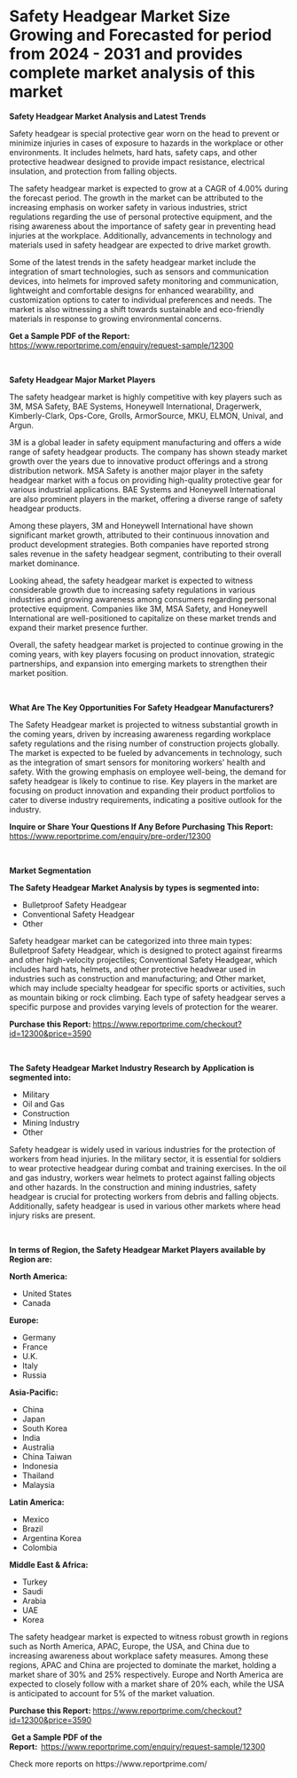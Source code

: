 <p><h1>Safety Headgear Market Size Growing and Forecasted for period from 2024 - 2031 and provides complete market analysis of this market</h1></p><p><strong>Safety Headgear Market Analysis and Latest Trends</strong></p>
<p><p>Safety headgear is special protective gear worn on the head to prevent or minimize injuries in cases of exposure to hazards in the workplace or other environments. It includes helmets, hard hats, safety caps, and other protective headwear designed to provide impact resistance, electrical insulation, and protection from falling objects.</p><p>The safety headgear market is expected to grow at a CAGR of 4.00% during the forecast period. The growth in the market can be attributed to the increasing emphasis on worker safety in various industries, strict regulations regarding the use of personal protective equipment, and the rising awareness about the importance of safety gear in preventing head injuries at the workplace. Additionally, advancements in technology and materials used in safety headgear are expected to drive market growth.</p><p>Some of the latest trends in the safety headgear market include the integration of smart technologies, such as sensors and communication devices, into helmets for improved safety monitoring and communication, lightweight and comfortable designs for enhanced wearability, and customization options to cater to individual preferences and needs. The market is also witnessing a shift towards sustainable and eco-friendly materials in response to growing environmental concerns.</p></p>
<p><strong>Get a Sample PDF of the Report:&nbsp;</strong> <a href="https://www.reportprime.com/enquiry/request-sample/12300">https://www.reportprime.com/enquiry/request-sample/12300</a></p>
<p>&nbsp;</p>
<p><strong>Safety Headgear Major Market Players</strong></p>
<p><p>The safety headgear market is highly competitive with key players such as 3M, MSA Safety, BAE Systems, Honeywell International, Dragerwerk, Kimberly-Clark, Ops-Core, Grolls, ArmorSource, MKU, ELMON, Unival, and Argun. </p><p>3M is a global leader in safety equipment manufacturing and offers a wide range of safety headgear products. The company has shown steady market growth over the years due to innovative product offerings and a strong distribution network. MSA Safety is another major player in the safety headgear market with a focus on providing high-quality protective gear for various industrial applications. BAE Systems and Honeywell International are also prominent players in the market, offering a diverse range of safety headgear products.</p><p>Among these players, 3M and Honeywell International have shown significant market growth, attributed to their continuous innovation and product development strategies. Both companies have reported strong sales revenue in the safety headgear segment, contributing to their overall market dominance. </p><p>Looking ahead, the safety headgear market is expected to witness considerable growth due to increasing safety regulations in various industries and growing awareness among consumers regarding personal protective equipment. Companies like 3M, MSA Safety, and Honeywell International are well-positioned to capitalize on these market trends and expand their market presence further. </p><p>Overall, the safety headgear market is projected to continue growing in the coming years, with key players focusing on product innovation, strategic partnerships, and expansion into emerging markets to strengthen their market position.</p></p>
<p>&nbsp;</p>
<p><strong>What Are The Key Opportunities For Safety Headgear Manufacturers?</strong></p>
<p><p>The Safety Headgear market is projected to witness substantial growth in the coming years, driven by increasing awareness regarding workplace safety regulations and the rising number of construction projects globally. The market is expected to be fueled by advancements in technology, such as the integration of smart sensors for monitoring workers' health and safety. With the growing emphasis on employee well-being, the demand for safety headgear is likely to continue to rise. Key players in the market are focusing on product innovation and expanding their product portfolios to cater to diverse industry requirements, indicating a positive outlook for the industry.</p></p>
<p><strong>Inquire or Share Your Questions If Any Before Purchasing This Report:</strong> <a href="https://www.reportprime.com/enquiry/pre-order/12300">https://www.reportprime.com/enquiry/pre-order/12300</a></p>
<p>&nbsp;</p>
<p><strong>Market Segmentation</strong></p>
<p><strong>The Safety Headgear Market Analysis by types is segmented into:</strong></p>
<p><ul><li>Bulletproof Safety Headgear</li><li>Conventional Safety Headgear</li><li>Other</li></ul></p>
<p><p>Safety headgear market can be categorized into three main types: Bulletproof Safety Headgear, which is designed to protect against firearms and other high-velocity projectiles; Conventional Safety Headgear, which includes hard hats, helmets, and other protective headwear used in industries such as construction and manufacturing; and Other market, which may include specialty headgear for specific sports or activities, such as mountain biking or rock climbing. Each type of safety headgear serves a specific purpose and provides varying levels of protection for the wearer.</p></p>
<p><strong>Purchase this Report:&nbsp;</strong><a href="https://www.reportprime.com/checkout?id=12300&price=3590">https://www.reportprime.com/checkout?id=12300&price=3590</a></p>
<p>&nbsp;</p>
<p><strong>The Safety Headgear Market Industry Research by Application is segmented into:</strong></p>
<p><ul><li>Military</li><li>Oil and Gas</li><li>Construction</li><li>Mining Industry</li><li>Other</li></ul></p>
<p><p>Safety headgear is widely used in various industries for the protection of workers from head injuries. In the military sector, it is essential for soldiers to wear protective headgear during combat and training exercises. In the oil and gas industry, workers wear helmets to protect against falling objects and other hazards. In the construction and mining industries, safety headgear is crucial for protecting workers from debris and falling objects. Additionally, safety headgear is used in various other markets where head injury risks are present.</p></p>
<p>&nbsp;</p>
<p><strong>In terms of Region, the Safety Headgear Market Players available by Region are:</strong></p>
<p>
    <p> <strong> North America: </strong>
        <ul>
            <li>United States</li>
            <li>Canada</li>
        </ul>
        </p> 
    <p> <strong> Europe: </strong>
        <ul>
            <li>Germany</li>
            <li>France</li>
            <li>U.K.</li>
            <li>Italy</li>
            <li>Russia</li>
        </ul>
        </p> 
    <p> <strong> Asia-Pacific: </strong>
        <ul>
            <li>China</li>
            <li>Japan</li>
            <li>South Korea</li>
            <li>India</li>
            <li>Australia</li>
            <li>China Taiwan</li>
            <li>Indonesia</li>
            <li>Thailand</li>
            <li>Malaysia</li>
        </ul>
        </p> 
    <p> <strong> Latin America: </strong>
        <ul>
            <li>Mexico</li>
            <li>Brazil</li>
            <li>Argentina Korea</li>
            <li>Colombia</li>
        </ul>
        </p> 
    <p> <strong> Middle East & Africa: </strong>
        <ul>
            <li>Turkey</li>
            <li>Saudi</li>
            <li>Arabia</li>
            <li>UAE</li>
            <li>Korea</li>
        </ul>
    </p>
    </p>
<p><p>The safety headgear market is expected to witness robust growth in regions such as North America, APAC, Europe, the USA, and China due to increasing awareness about workplace safety measures. Among these regions, APAC and China are projected to dominate the market, holding a market share of 30% and 25% respectively. Europe and North America are expected to closely follow with a market share of 20% each, while the USA is anticipated to account for 5% of the market valuation.</p></p>
<p><strong>Purchase this Report: </strong><a href="https://www.reportprime.com/checkout?id=12300&price=3590">https://www.reportprime.com/checkout?id=12300&price=3590</a></p>
<p>&nbsp;<strong>Get a Sample PDF of the Report:&nbsp;&nbsp;</strong><a href="https://www.reportprime.com/enquiry/request-sample/12300">https://www.reportprime.com/enquiry/request-sample/12300</a></p>
<p><strong></strong></p>
<p>Check more reports on https://www.reportprime.com/</p>